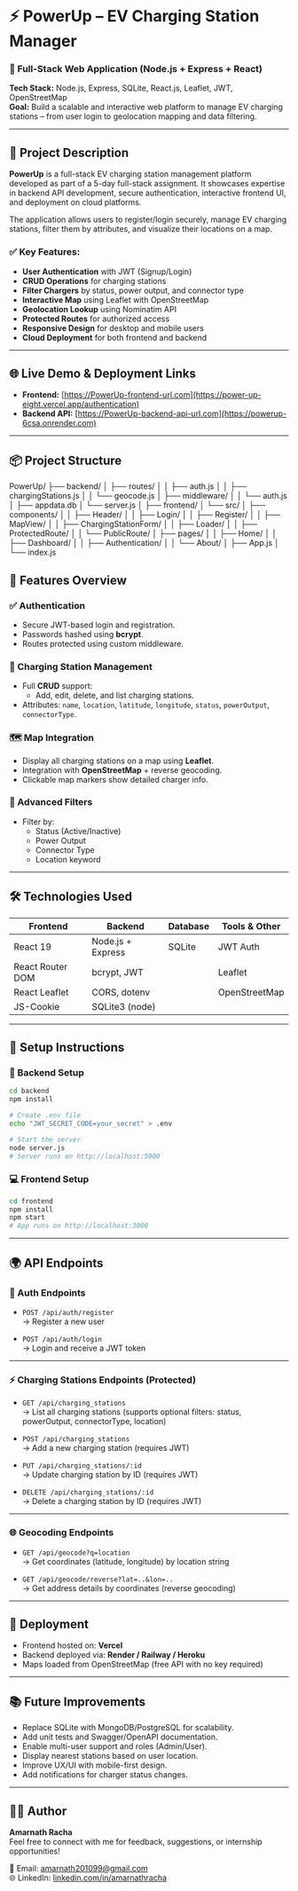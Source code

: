 # ⚡ PowerUp – EV Charging Station Manager

### 🚀 Full-Stack Web Application (Node.js + Express + React)

**Tech Stack:** Node.js, Express, SQLite, React.js, Leaflet, JWT, OpenStreetMap  
**Goal:** Build a scalable and interactive web platform to manage EV charging stations – from user login to geolocation mapping and data filtering.

---

## 📖 Project Description

**PowerUp** is a full-stack EV charging station management platform developed as part of a 5-day full-stack assignment. It showcases expertise in backend API development, secure authentication, interactive frontend UI, and deployment on cloud platforms.

The application allows users to register/login securely, manage EV charging stations, filter them by attributes, and visualize their locations on a map.

### ✅ Key Features:

- **User Authentication** with JWT (Signup/Login)
- **CRUD Operations** for charging stations
- **Filter Chargers** by status, power output, and connector type
- **Interactive Map** using Leaflet with OpenStreetMap
- **Geolocation Lookup** using Nominatim API
- **Protected Routes** for authorized access
- **Responsive Design** for desktop and mobile users
- **Cloud Deployment** for both frontend and backend

---

## 🌐 Live Demo & Deployment Links

- **Frontend:** [https://PowerUp-frontend-url.com](https://power-up-eight.vercel.app/authentication)
- **Backend API:** [https://PowerUp-backend-api-url.com](https://powerup-6csa.onrender.com)

---

## 📦 Project Structure

PowerUp/
├── backend/
│ ├── routes/
│ │ ├── auth.js
│ │ ├── chargingStations.js
│ │ └── geocode.js
│ ├── middleware/
│ │ └── auth.js
│ ├── appdata.db
│ └── server.js
│
├── frontend/
│ └── src/
│ ├── components/
│ │ ├── Header/
│ │ ├── Login/
│ │ ├── Register/
│ │ ├── MapView/
│ │ ├── ChargingStationForm/
│ │ ├── Loader/
│ │ ├── ProtectedRoute/
│ │ └── PublicRoute/
│ ├── pages/
│ │ ├── Home/
│ │ ├── Dashboard/
│ │ ├── Authentication/
│ │ └── About/
│ ├── App.js
│ └── index.js

## 🔐 Features Overview

### ✅ Authentication

- Secure JWT-based login and registration.
- Passwords hashed using **bcrypt**.
- Routes protected using custom middleware.

### 🔌 Charging Station Management

- Full **CRUD** support:
  - Add, edit, delete, and list charging stations.
- Attributes: `name`, `location`, `latitude`, `longitude`, `status`, `powerOutput`, `connectorType`.

### 🗺️ Map Integration

- Display all charging stations on a map using **Leaflet**.
- Integration with **OpenStreetMap** + reverse geocoding.
- Clickable map markers show detailed charger info.

### 🧭 Advanced Filters

- Filter by:
  - Status (Active/Inactive)
  - Power Output
  - Connector Type
  - Location keyword

---

## 🛠️ Technologies Used

| Frontend         | Backend           | Database | Tools & Other |
| ---------------- | ----------------- | -------- | ------------- |
| React 19         | Node.js + Express | SQLite   | JWT Auth      |
| React Router DOM | bcrypt, JWT       |          | Leaflet       |
| React Leaflet    | CORS, dotenv      |          | OpenStreetMap |
| JS-Cookie        | SQLite3 (node)    |          |               |

---

## 🧪 Setup Instructions

### 🔧 Backend Setup

```bash
cd backend
npm install

# Create .env file
echo "JWT_SECRET_CODE=your_secret" > .env

# Start the server
node server.js
# Server runs on http://localhost:5000
```

### 💻 Frontend Setup

```bash
cd frontend
npm install
npm start
# App runs on http://localhost:3000
```

---

## 🌍 API Endpoints

### 🔐 Auth Endpoints

- `POST /api/auth/register`  
  → Register a new user

- `POST /api/auth/login`  
  → Login and receive a JWT token

---

### ⚡ Charging Stations Endpoints (Protected)

- `GET /api/charging_stations`  
  → List all charging stations (supports optional filters: status, powerOutput, connectorType, location)

- `POST /api/charging_stations`  
  → Add a new charging station (requires JWT)

- `PUT /api/charging_stations/:id`  
  → Update charging station by ID (requires JWT)

- `DELETE /api/charging_stations/:id`  
  → Delete a charging station by ID (requires JWT)

---

### 🌐 Geocoding Endpoints

- `GET /api/geocode?q=location`  
  → Get coordinates (latitude, longitude) by location string

- `GET /api/geocode/reverse?lat=..&lon=..`  
  → Get address details by coordinates (reverse geocoding)

---

## 🚀 Deployment

- Frontend hosted on: **Vercel**
- Backend deployed via: **Render / Railway / Heroku**
- Maps loaded from OpenStreetMap (free API with no key required)

---

## 📚 Future Improvements

- Replace SQLite with MongoDB/PostgreSQL for scalability.
- Add unit tests and Swagger/OpenAPI documentation.
- Enable multi-user support and roles (Admin/User).
- Display nearest stations based on user location.
- Improve UX/UI with mobile-first design.
- Add notifications for charger status changes.

---

## 👨‍💻 Author

**Amarnath Racha**  
Feel free to connect with me for feedback, suggestions, or internship opportunities!

📧 Email: amarnath201099@gmail.com  
🌐 LinkedIn: [linkedin.com/in/amarnathracha](https://linkedin.com/in/amarnathracha)
